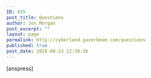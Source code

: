 ```yaml
---
ID: 435
post_title: Questions
author: Jon Morgan
post_excerpt: ""
layout: page
permalink: http://cyberland.gazerbeam.com/questions
published: true
post_date: 2018-08-23 12:38:36
---
```

[anspress]